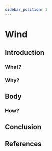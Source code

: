 ```yaml
---
sidebar_position: 2
---
```


# Wind

## Introduction

### What?

### Why?

## Body

### How?

## Conclusion

## References